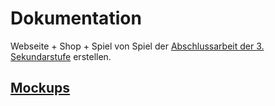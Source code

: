# Dokumentation

Webseite + Shop + Spiel von Spiel der [Abschlussarbeit der 3. Sekundarstufe](old-project-2017.zip) erstellen.

## [Mockups](mockups.md)

